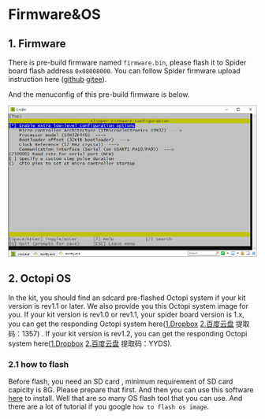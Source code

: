 # Firmware&OS

## 1. Firmware

There is pre-build firmware named `firmware.bin`, please flash it to Spider board flash address `0x08008000`. You can follow Spider firmware upload instruction here ([github](https://github.com/FYSETC/FYSETC-SPIDER#44--firmware-upload) [gitee](https://github.com/FYSETC/FYSETC-SPIDER#44--firmware-upload)).

And the menuconfig of this pre-build firmware is below.

![](klipper-32k-UART.png)

## 2. Octopi OS

In the kit, you should find an sdcard pre-flashed Octopi system if your kit version is rev1.1 or later. We also provide you this Octopi system image for you. If your kit version is rev1.0 or rev1.1, your spider board version is 1.x, you can get the responding Octopi system here([1.Dropbox](https://www.dropbox.com/s/vtbbxu55y27kbl7/VORON2.4-Octoprint-Klipper.img?dl=0) [2.百度云盘](https://pan.baidu.com/s/1aeOkN2ZxQb99EaApOWNglw) 提取码：1357) . If your kit version is rev1.2, you can get the responding Octopi system here([1.Dropbox](https://www.dropbox.com/s/lj6l6n02513rycj/VORON2.4-Spider2.x-Octoprint-Klipper.img?dl=0) [2.百度云盘](https://pan.baidu.com/s/1OZLoSdPNHbxYGWpk1KwKzA ) 提取码：YYDS).

### 2.1 how to flash

Before flash, you need an SD card , minimum requirement of SD card capicity is 8G. Please prepare that first. And then you can use this software [here](https://www.balena.io/etcher/) to install. Well that are so many OS flash tool that you can use. And there are a lot of tutorial if you google `how to flash os image`.

